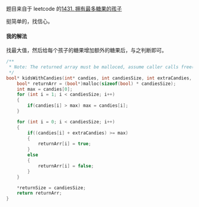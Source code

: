 题目来自于 leetcode 的[1431. 拥有最多糖果的孩子](https://leetcode-cn.com/problems/kids-with-the-greatest-number-of-candies/)

挺简单的，找信心。

#### 我的解法

找最大值，然后给每个孩子的糖果增加额外的糖果后，与之判断即可。

```c
/**
 * Note: The returned array must be malloced, assume caller calls free().
 */
bool* kidsWithCandies(int* candies, int candiesSize, int extraCandies, int* returnSize){
    bool* returnArr = (bool*)malloc(sizeof(bool) * candiesSize);
    int max = candies[0];
    for (int i = 1; i < candiesSize; i++)
    {
        if(candies[i] > max) max = candies[i];
    }

    for (int i = 0; i < candiesSize; i++)
    {
        if((candies[i] + extraCandies) >= max)
        {
            returnArr[i] = true;
        }
        else
        {
            returnArr[i] = false;
        }
    }

    *returnSize = candiesSize;
    return returnArr;
}
```

